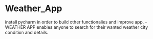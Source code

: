 # Weather_App
install pycharm in order to build other functionalies and improve app.
-WEATHER APP enables anyone to search for their wanted weather city condition and details.
